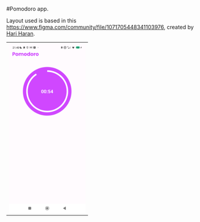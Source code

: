 #Pomodoro app.

Layout used is based in this https://www.figma.com/community/file/1071705448341103976, created by [Hari Haran](https://www.figma.com/@hariharan07).

<table>
  <tr>
    <td>
      <img src="app.png" width="200"/>
    </td>
  </tr>
</table>
